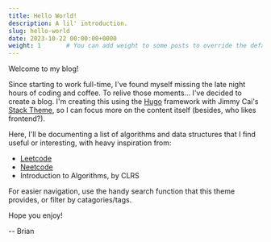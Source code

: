 ```yaml
---
title: Hello World!
description: A lil' introduction.
slug: hello-world
date: 2023-10-22 00:00:00+0000
weight: 1       # You can add weight to some posts to override the default sorting (date descending)
---
```


Welcome to my blog!

Since starting to work full-time, I've found myself missing the late night hours of coding and coffee. To relive those moments... I've decided to create a blog. I'm creating this using the [Hugo](https://gohugo.io/) framework with Jimmy Cai's [Stack Theme](https://github.com/CaiJimmy/hugo-theme-stack), so I can focus more on the content itself (besides, who likes frontend?).

Here, I'll be documenting a list of algorithms and data structures that I find useful or interesting, with heavy inspiration from:

- [Leetcode](https://leetcode.com/) 
- [Neetcode](https://neetcode.io/)
- Introduction to Algorithms, by CLRS

For easier navigation, use the handy search function that this theme provides, or filter by catagories/tags.

Hope you enjoy!

-- Brian